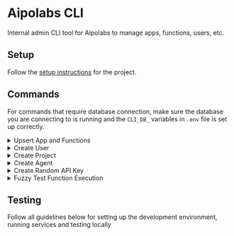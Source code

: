 # Aipolabs CLI
Internal admin CLI tool for Aipolabs to manage apps, functions, users, etc.

## Setup
Follow the [setup instructions](../README.md) for the project.

## Commands
For commands that require database connection, make sure the database you are connecting to is running and the `CLI_DB_` variables in `.env` file is set up correctly.

<details>
  <summary>Upsert App and Functions</summary>
  
  - Create or update an app and its functions in the database, based on the app json file provided.
  - Example files: [`aipolabs_test`](../../apps/aipolabs_test).

  ```bash
  python -m aipolabs.cli.aipolabs upsert-app-and-functions --app-file ./apps/aipolabs_test/app.json --functions-file ./apps/aipolabs_test/functions.json
  ```
</details>

<details>
  <summary>Create User</summary>
  
  - Create a user in the database.

  ```bash
  python -m aipolabs.cli.aipolabs create-user --auth-provider google --auth-user-id 1234567890 --name "John Doe" --email "john.doe@example.com" --profile-picture "https://example.com/profile.jpg" --plan free
  ```
</details>

<details>
  <summary>Create Project</summary>
  
  - Create a project in the database.
  - You need to create the user first before creating a project for the user.

  ```bash
  python -m aipolabs.cli.aipolabs create-project --project-name "My Project" --owner-type user --owner-id "8341edc4-eeb6-4e90-abe3-0051a9a7b9a5" --created-by "8341edc4-eeb6-4e90-abe3-0051a9a7b9a5" --visibility-access public
  ```
</details>

<details>
  <summary>Create Agent</summary>
  
  - Create an agent in the database.
  - You need to create the project first before creating an agent for the project.

  ```bash
  python -m aipolabs.cli.aipolabs create-agent --agent-name "My Agent" --description "My Agent Description" --project-id "51711368-ef40-4efc-a9ab-5d44dbe0d671" --created-by "8341edc4-eeb6-4e90-abe3-0051a9a7b9a5"
  ```
</details>

<details>
  <summary>Create Random API Key</summary>
  
  - Create an api key for random user and project and agent.
  Set the --visibility-access to private if you want to test with private apps and functions.

  ```bash
  python -m aipolabs.cli.aipolabs create-random-api-key --visibility-access public
  ```
</details>

<details>
  <summary>Fuzzy Test Function Execution</summary>

  - This command will test function execution with GPT-generated inputs.
  - You need to first create a test API key with `create-random-api-key` command.
  - Make sure you have a server running (locally or on the cloud). And set the `CLI_SERVER_URL` in `.env` file.

  ```bash
  python -m aipolabs.cli.aipolabs fuzzy-test-function-execution --function-name "my_function" --aipolabs-api-key "your_api_key_here"
  ```
</details>

## Testing
Follow all guidelines below for setting up the development environment, running services and testing locally
